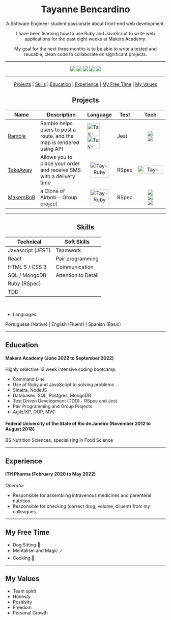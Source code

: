 <h1><div align="center"> Tayanne Bencardino </div></h1>

<div align="center">
  
  A Software Engineer student passionate about front-end web development. 

  I have been learning how to use Ruby and JavaScript to write web applications for the past eight weeks at Makers Academy. 
 
  My goal for the next three months is to be able to write a tested and reusable, clean code to collaborate on significant projects.
</div>

****

<div align="center">
  <a href="https://medium.com/@tayannebencardino" target="_blank"><img src="https://img.shields.io/badge/Medium-12100E?style=for-the-badge&logo=medium&logoColor=white" target="_blank"></a>
 	<a href="https://www.linkedin.com/in/tayannebencardino/" target="_blank"><img src="https://img.shields.io/badge/LinkedIn-0077B5?style=for-the-badge&logo=linkedin&logoColor=white" target="_blank"></a>
  <a href="https://www.codewars.com/users/taybenca" target="_blank"><img src="https://img.shields.io/badge/Codewars-B1361E?style=for-the-badge&logo=Codewars&logoColor=white" target="_blank"></a>
 	<a href="https://github.com/taybenca" target="_blank"><img src="https://img.shields.io/badge/GitHub-100000?style=for-the-badge&logo=github&logoColor=white"></a>
  <a href="https://exercism.org/profiles/taybenca" targer="_blank"><img src="https://img.shields.io/badge/Exercism-009CAB?style=for-the-badge&logo=exercism&logoColor=white">
</div>

***
<div align="center">
  
[Projects](#projects) | [Skills](#skills) | [Education](#education) | [Experience](#experience) | [My Free Time](#my_free_time) | [My Values](#my_values)

  </div>

## <div align="center"><a name="projects">Projects</a> </div>
  <div align="center">
    
Name | Description | Language | Test | Tech
--- | --- | --- | --- | ---
[Ramble][1] | Ramble helps users to post a route, and the map is rendered using API | <img alt="Tay-TypeScript" height="40" width="40" src="https://cdn.jsdelivr.net/gh/devicons/devicon/icons/typescript/typescript-original.svg" /> <img alt="Tay-JavaScript" height="40" width="40" src="https://cdn.jsdelivr.net/gh/devicons/devicon/icons/javascript/javascript-original.svg" /> | Jest |  <div align="center"><img align="center" src="https://img.shields.io/badge/HTML5-E34F26?style=for-the-badge&logo=html5&logoColor=white"> <br><img src="https://img.shields.io/badge/CSS-239120?&style=for-the-badge&logo=css3&logoColor=white"></div> |
[TakeAway][3] | Allows you to place your order and receive SMS with a delivery time |<div align="center"> <img alt="Tay-Ruby" height="50" width="60" src="https://cdn.jsdelivr.net/gh/devicons/devicon/icons/ruby/ruby-plain-wordmark.svg"/> </div>| RSpec | <div align="center"><img alt="Tay-Twilio" height="25" width="80" src="https://img.shields.io/badge/Twilio-F22F46?style=for-the-badge&logo=Twilio&logoColor=white"></div>
[MakersBnB][4] | a Clone of Airbnb - Group project | <div align="center"> <img align="center" alt="Tay-Ruby" height="50" width="60" src="https://cdn.jsdelivr.net/gh/devicons/devicon/icons/ruby/ruby-plain-wordmark.svg"/> </div> | RSpec | <div align="center"><img align="center" src="https://img.shields.io/badge/Heroku-430098?style=for-the-badge&logo=heroku&logoColor=white"><br> <img align="center" src="https://img.shields.io/badge/HTML5-E34F26?style=for-the-badge&logo=html5&logoColor=white"> <br><img src="https://img.shields.io/badge/CSS-239120?&style=for-the-badge&logo=css3&logoColor=white"></div>
    
  </div>
  
***

## <div align="center"><a name="skills">Skills</a></div>
  
<div align="center">  
  
Technical | Soft Skills 
--- | --- 
Javascript (JEST) | Teamwork
React | Pair programming
HTML 5 / CSS 3 | Communication
SQL / MongoDB | Attention to Detail
Ruby (RSpec) | 
TDD | 
  
  </div><br>
  
* Languages:
  
Portuguese (Native) | English (Fluent) | Spanish (Basic)
  
***

## <a name="education">Education</a>

#### Makers Academy (June 2022 to September 2022)
Highly selective 12 week intensive coding bootcamp

- Command Line
- Use of Ruby and JavaScript to solving problems
- Sinatra, NodeJS
- Databases: SQL, Postgres, MongoDB
- Test Driven Development (TDD) - RSpec and Jest
- Pair Programming and Group Projects
- Agile/XP, OOP, MVC

#### Federal University of the State of Rio de Janeiro (November 2012 to August 2018)
BS Nutrition Sciences, specialising in Food Science

***

## <a name="experience">Experience</a>

#### ITH Pharma (February 2020 to May 2022)
*Operator*

- Responsible for assembling intravenous medicines and parenteral nutrition.
- Responsible for checking (correct drug, volume, diluent) from my colleagues.


***

## <a name="my_free_time">My Free Time</a>

- Dog Sitting 🐶
- Mentalism and Magic 🪄
- Cooking 🥣
  
***

## <a name="my_values">My Values</a>
  - Team spirit
  - Honesty
  - Positivity
  - Freedom
  - Personal Growth

[1]: https://github.com/taybenca/Ramble-App
[3]: https://github.com/taybenca/takeaway
[4]: https://github.com/meddydev/Airbnb-Clone

